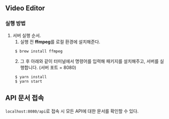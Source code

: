 ## Video Editor

### 실행 방법
1. 서버 실행 순서.
   1. 실행 전 **ffmpeg**를 로컬 환경에 설치해준다.
   ```shell
    $ brew install ffmpeg
    ```
   2. 그 후 아래와 같이 터미널에서 명령어를 입력해 패키지를 설치해주고, 서버를 실행합니다.
   (서버 포트 = 8080)
   ```shell
    $ yarn install
    $ yarn start
    ```

## API 문서 접속
`localhost:8080/api`로 접속 시 모든 API에 대한 문서를 확인할 수 있다.
